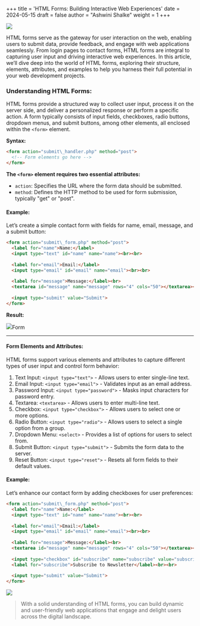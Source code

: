 +++
title = 'HTML Forms: Building Interactive Web Experiences'
date = 2024-05-15
draft = false
author = "Ashwini Shalke"
weight = 1
+++


![](https://cdn-images-1.medium.com/max/1600/1*6V3Zx1-36pJEcMzAiilHwA.jpeg)

HTML forms serve as the gateway for user interaction on the web, enabling users to submit data, provide feedback, and engage with web applications seamlessly. From login pages to contact forms, HTML forms are integral to capturing user input and driving interactive web experiences. In this article, we’ll dive deep into the world of HTML forms, exploring their structure, elements, attributes, and examples to help you harness their full potential in your web development projects.

### Understanding HTML Forms:

HTML forms provide a structured way to collect user input, process it on the server side, and deliver a personalized response or perform a specific action. A form typically consists of input fields, checkboxes, radio buttons, dropdown menus, and submit buttons, among other elements, all enclosed within the `<form>` element.

**Syntax:**

```html
<form action="submit\_handler.php" method="post">
  <!-- Form elements go here -->
</form>
```

**The `<form>` element requires two essential attributes:**

*   `action`: Specifies the URL where the form data should be submitted.
*   `method`: Defines the HTTP method to be used for form submission, typically "get" or "post".


#### **Example:**

Let’s create a simple contact form with fields for name, email, message, and a submit button:

```html
<form action="submit\_form.php" method="post">
  <label for="name">Name:</label>
  <input type="text" id="name" name="name"><br><br>
  
  <label for="email">Email:</label>
  <input type="email" id="email" name="email"><br><br>
  
  <label for="message">Message:</label><br>
  <textarea id="message" name="message" rows="4" cols="50"></textarea><br><br>
  
  <input type="submit" value="Submit">
</form>
```

**Result:**

![](https://cdn-images-1.medium.com/max/1600/1*1l0Z5uw51EuOfXUryFEeqQ.png)Form

---

#### **Form Elements and Attributes:**

HTML forms support various elements and attributes to capture different types of user input and control form behavior:

1.  Text Input: `<input type="text">` - Allows users to enter single-line text.
2.  Email Input: `<input type="email">` - Validates input as an email address.
3.  Password Input: `<input type="password">` - Masks input characters for password entry.
4.  Textarea: `<textarea>` - Allows users to enter multi-line text.
5.  Checkbox: `<input type="checkbox">` - Allows users to select one or more options.
6.  Radio Button: `<input type="radio">` - Allows users to select a single option from a group.
7.  Dropdown Menu: `<select>` - Provides a list of options for users to select from.
8.  Submit Button: `<input type="submit">` - Submits the form data to the server.
9.  Reset Button: `<input type="reset">` - Resets all form fields to their default values.

#### Example:

Let’s enhance our contact form by adding checkboxes for user preferences:

```html
<form action="submit\_form.php" method="post">
  <label for="name">Name:</label>
  <input type="text" id="name" name="name"><br><br>
  
  <label for="email">Email:</label>
  <input type="email" id="email" name="email"><br><br>
  
  <label for="message">Message:</label><br>
  <textarea id="message" name="message" rows="4" cols="50"></textarea><br><br>
  
  <input type="checkbox" id="subscribe" name="subscribe" value="subscribe">
  <label for="subscribe">Subscribe to Newsletter</label><br><br>
  
  <input type="submit" value="Submit">
</form>
```

![](https://cdn-images-1.medium.com/max/1600/1*lxH-7DbhWoAHitM4rAGjTA.png)


> With a solid understanding of HTML forms, you can build dynamic and user-friendly web applications that engage and delight users across the digital landscape.
